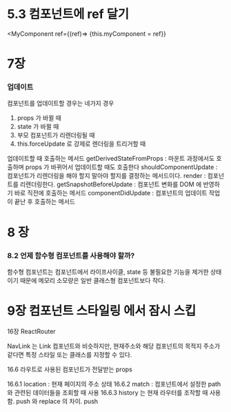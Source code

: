 
# 5.3 컴포넌트에 ref 달기
<MyComponent ref={(ref)=> {this.myComponent = ref}}

# 7장

### 업데이트
컴포넌트를 업데이트할 경우는 네가지 경우
1. props 가 바뀔 때
2. state 가 바뀔 때
3. 부모 컴포넌트가 리렌더링될 때
4. this.forceUpdate 로 강제로 렌더링을 트리거할 때

업데이트할 때 호출하는 메서드
getDerivedStateFromProps : 마운트 과정에서도 호출하며 props 가 바뀌어서 업데이트할 때도 호출한다
shouldComponentUpdate : 컴포넌트가 리렌더링을 해야 할지 말아야 할지를 결정하는 메서드이다.
render : 컴포넌트를 리렌더링한다.
getSnapshotBeforeUpdate : 컴포넌트 변화를 DOM 에 반영하기 바로 직전에 호출하는 메서드
componentDidUpdate : 컴포넌트의 업데이트 작업이 끝난 후 호출하는 메서드

# 8 장

### 8.2 언제 함수형 컴포넌트를 사용해야 할까? 
함수형 컴포넌트는 컴포넌트에서 라이프사이클, state 등 불필요한 기능을 제거한 상태이기 때문에 메모리 소모량은 일반 클래스형 컴포넌트보다 작다. 

# 9장 컴포넌트 스타일링 에서 잠시 스킵


16장 ReactRouter

NavLink 는 Link 컴포넌트와 비슷하지만, 현재주소와 해당 컴포넌트의 목적지 주소가 같다면 특정 스타일 또는 클래스를 지정할 수 있다.


16.6 라우트로 사용된 컴포넌트가 전달받는 props

16.6.1 location : 현재 페이지의 주소 상태
16.6.2 match : 컴포넌트에서 설정한 path와 관련된 데이터들을 조회할 때 사용
16.6.3 history 는 현재 라우터를 조작할 때 사용함. push 와 replace 의 차이. push
